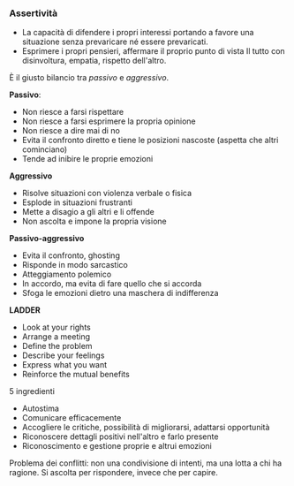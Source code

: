 ### Assertività

- La capacità di difendere i propri interessi portando a favore una situazione senza prevaricare né essere prevaricati.
- Esprimere i propri pensieri, affermare il proprio punto di vista
Il tutto con disinvoltura, empatia, rispetto dell'altro.

È il giusto bilancio tra *passivo* e *aggressivo*.

**Passivo**:
- Non riesce a farsi rispettare
- Non riesce a farsi esprimere la propria opinione
- Non riesce a dire mai di no
- Evita il confronto diretto e tiene le posizioni nascoste (aspetta che altri cominciano)
- Tende ad inibire le proprie emozioni

**Aggressivo**
- Risolve situazioni con violenza verbale o fisica
- Esplode in situazioni frustranti
- Mette a disagio a gli altri e li offende
- Non ascolta e impone la propria visione

**Passivo-aggressivo**
- Evita il confronto, ghosting
- Risponde in modo sarcastico
- Atteggiamento polemico
- In accordo, ma evita di fare quello che si accorda
- Sfoga le emozioni dietro una maschera di indifferenza

**LADDER**
- Look at your rights
- Arrange a meeting
- Define the problem
- Describe your feelings
- Express what you want
- Reinforce the mutual benefits

5 ingredienti
- Autostima
- Comunicare efficacemente
- Accogliere le critiche, possibilità di migliorarsi, adattarsi opportunità
- Riconoscere dettagli positivi nell'altro e farlo presente
- Riconoscimento e gestione proprie e altrui emozioni

Problema dei conflitti: non una condivisione di intenti, ma una lotta a chi ha ragione. Si ascolta per rispondere, invece che per capire.